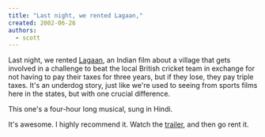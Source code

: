 ```yaml
---
title: "Last night, we rented Lagaan,"
created: 2002-06-26
authors: 
  - scott
---
```


Last night, we rented [Lagaan](http://www.lagaan.com/), an Indian film about a village that gets involved in a challenge to beat the local British cricket team in exchange for not having to pay their taxes for three years, but if they lose, they pay triple taxes. It's an underdog story, just like we're used to seeing from sports films here in the states, but with one crucial difference.  
  
This one's a four-hour long musical, sung in Hindi.  
  
It's awesome. I highly recommend it. Watch the [trailer](http://www.countingdown.com/theater/trailers_clips/detail/730726/), and then go rent it.
